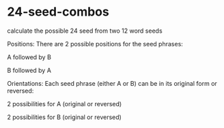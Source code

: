 # 24-seed-combos
calculate the possible 24 seed from two 12 word seeds

Positions: There are 2 possible positions for the seed phrases:

A followed by B

B followed by A

Orientations: Each seed phrase (either A or B) can be in its original form or reversed:

2 possibilities for A (original or reversed)

2 possibilities for B (original or reversed)
